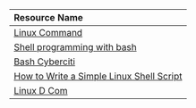 
| Resource Name |
|:---|
| [Linux Command](http://linuxcommand.org/lc3_writing_shell_scripts.php) |
| [Shell programming with bash](http://matt.might.net/articles/bash-by-example/) |
| [Bash Cyberciti](https://bash.cyberciti.biz/guide/Hello,_World!_Tutorial) |
| [How to Write a Simple Linux Shell Script](https://www.instructables.com/id/How-to-Write-a-Linux-Shell-Script/) |
| [Linux D Com](https://www.linux.com/learn/writing-simple-bash-script) |